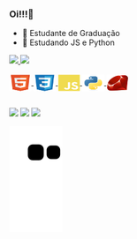 ### Oi!!!👋

- 🔭 Estudante de Graduação
- 🌱 Estudando JS e Python

<div>
  <a href = "https://github.com/MEduardaOl">
  <img height = "180em" src="https://github-readme-stats.vercel.app/api?username=MEduardaOl&show_icons=true&theme=dracula&include_all_commits=true&count_private=true"/>
  <img height = "180em" src="https://github-readme-stats.vercel.app/api/top-langs/?username=MEduardaOl&layout=compact&langs_count=6&theme=dracula"/>
</div>

<div style="display: inline_block"><br>
  <img align="center" alt="Duda-Js" height="30" width="40" src="https://raw.githubusercontent.com/devicons/devicon/master/icons/html5/html5-original.svg"/>
  <img align="center" alt="Duda-Js" height="30" width="40" src="https://raw.githubusercontent.com/devicons/devicon/master/icons/css3/css3-original.svg"/>
  <img align="center" alt="Duda-Js" height="30" width="40" src="https://raw.githubusercontent.com/devicons/devicon/master/icons/javascript/javascript-plain.svg"/>
  <img align="center" alt="Duda-Js" height="30" width="40" src="https://raw.githubusercontent.com/devicons/devicon/master/icons/python/python-original.svg"/>
  <img align="center" alt="Duda-Js" height="30" width="40" src="https://raw.githubusercontent.com/devicons/devicon/master/icons/ruby/ruby-original.svg"/>
</div>
  
##
 <div>
   <a href = mailto:"dudasilva160320@gmail.com"><img src="https://img.shields.io/badge/Gmail-D14836?style=for-the-badge&logo=gmail&logoColor=white" targert="blank"></a>
   <a href = "https://www.linkedin.com/in/maria-eduarda-olímpio-277239188/" target="blank"><img src="https://img.shields.io/badge/LinkedIn-0077B5?style=for-the-badge&logo=linkedin&logoColor=white" target="blank"></a>
   <a href = "https://leetcode.com/duda-olimpio/" target="blank"><img src="https://img.shields.io/badge/-LeetCode-FFA116?style=for-the-badge&logo=LeetCode&logoColor=black" target="blank"></a>
</div>
  
![Snake animation](https://github.com/MEduardaOl/MEduardaOl/blob/output/github-contribution-grid-snake.svg)
